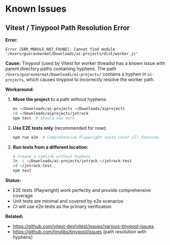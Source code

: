 # Known Issues

## Vitest / Tinypool Path Resolution Error

**Error:**
```
Error [ERR_MODULE_NOT_FOUND]: Cannot find module '/Users/guaravmarmat/Downloads/ai-projects/dist/worker.js'
```

**Cause:**
Tinypool (used by Vitest for worker threads) has a known issue with parent directory paths containing hyphens. The path `/Users/guaravmarmat/Downloads/ai-projects/` contains a hyphen in `ai-projects`, which causes tinypool to incorrectly resolve the worker path.

**Workaround:**
1. **Move the project** to a path without hyphens:
   ```bash
   mv ~/Downloads/ai-projects ~/Downloads/aiprojects
   cd ~/Downloads/aiprojects/jotrack
   npm test  # Should now work
   ```

2. **Use E2E tests only** (recommended for now):
   ```bash
   npm run e2e  # Comprehensive Playwright tests cover all features
   ```

3. **Run tests from a different location:**
   ```bash
   # Create a symlink without hyphens
   ln -s ~/Downloads/ai-projects/jotrack ~/jotrack-test
   cd ~/jotrack-test
   npm test
   ```

**Status:**
- E2E tests (Playwright) work perfectly and provide comprehensive coverage
- Unit tests are minimal and covered by e2e scenarios
- CI will use e2e tests as the primary verification

**Related:**
- https://github.com/vitest-dev/vitest/issues/various-tinypool-issues
- https://github.com/tinylibs/tinypool/issues (path resolution with hyphens)

